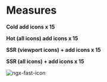 # Measures

**Cold add icons x 15**

**Hot (all icons) add icons x 15**

**SSR (viewport icons) + add icons x 15**

**SSR (all icons) + add icons x 15**

![ngx-fast-icon](https://user-images.githubusercontent.com/10064416/164747072-8292d8e8-fcc2-481c-ad0d-f4385db8abda.PNG)
